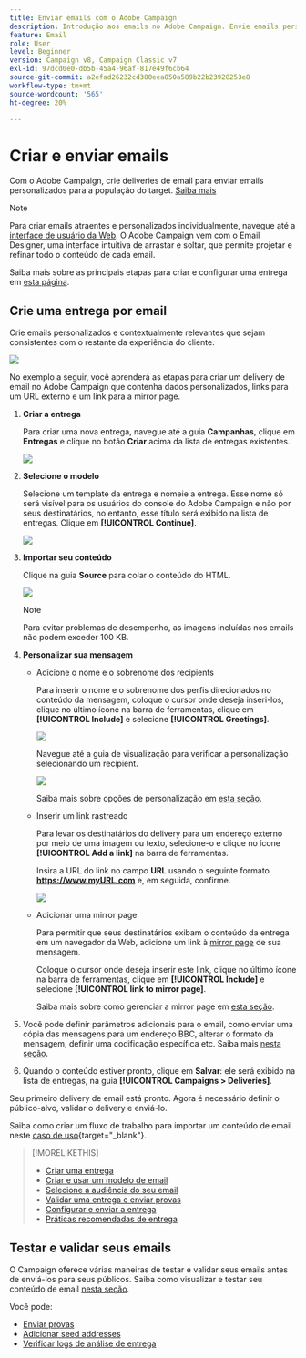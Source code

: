 ```yaml
---
title: Enviar emails com o Adobe Campaign
description: Introdução aos emails no Adobe Campaign. Envie emails personalizados para uma população de público alvo.
feature: Email
role: User
level: Beginner
version: Campaign v8, Campaign Classic v7
exl-id: 97dcd0e0-db5b-45a4-96af-817e49f6cb64
source-git-commit: a2efad26232cd380eea850a589b22b23928253e8
workflow-type: tm+mt
source-wordcount: '565'
ht-degree: 20%

---
```


# Criar e enviar emails

Com o Adobe Campaign, crie deliveries de email para enviar emails personalizados para a população do target. [Saiba mais](../send/send.md)

>[!NOTE]
>
>Para criar emails atraentes e personalizados individualmente, navegue até a [interface de usuário da Web](../start/campaign-ui.md#campaign-web-user-interface-ac-web-ui). O Adobe Campaign vem com o Email Designer, uma interface intuitiva de arrastar e soltar, que permite projetar e refinar todo o conteúdo de cada email.


Saiba mais sobre as principais etapas para criar e configurar uma entrega em [esta página](../start/create-message.md).

## Crie uma entrega por email

Crie emails personalizados e contextualmente relevantes que sejam consistentes com o restante da experiência do cliente.

![](assets/new-email-content.png)


No exemplo a seguir, você aprenderá as etapas para criar um delivery de email no Adobe Campaign que contenha dados personalizados, links para um URL externo e um link para a mirror page.

1. **Criar a entrega**

   Para criar uma nova entrega, navegue até a guia **Campanhas**, clique em **Entregas** e clique no botão **Criar** acima da lista de entregas existentes.

   ![](assets/delivery_step_1.png)

1. **Selecione o modelo**

   Selecione um template da entrega e nomeie a entrega. Esse nome só será visível para os usuários do console do Adobe Campaign e não por seus destinatários, no entanto, esse título será exibido na lista de entregas. Clique em **[!UICONTROL Continue]**.

   ![](assets/dce_delivery_model.png)

1. **Importar seu conteúdo**

   Clique na guia **Source** para colar o conteúdo do HTML.

   ![](assets/paste-content.png)

   >[!NOTE]
   >
   >Para evitar problemas de desempenho, as imagens incluídas nos emails não podem exceder 100 KB.

1. **Personalizar sua mensagem**

   * Adicione o nome e o sobrenome dos recipients

     Para inserir o nome e o sobrenome dos perfis direcionados no conteúdo da mensagem, coloque o cursor onde deseja inseri-los, clique no último ícone na barra de ferramentas, clique em **[!UICONTROL Include]** e selecione **[!UICONTROL Greetings]**.

     ![](assets/include-greetings.png)

     Navegue até a guia de visualização para verificar a personalização selecionando um recipient.

     ![](assets/perso-check.png)

     Saiba mais sobre opções de personalização em [esta seção](personalize.md).

   * Inserir um link rastreado

     Para levar os destinatários do delivery para um endereço externo por meio de uma imagem ou texto, selecione-o e clique no ícone **[!UICONTROL Add a link]** na barra de ferramentas.

     Insira a URL do link no campo **URL** usando o seguinte formato **https://www.myURL.com** e, em seguida, confirme.

     ![](assets/add-a-link.png)

   * Adicionar uma mirror page

     Para permitir que seus destinatários exibam o conteúdo da entrega em um navegador da Web, adicione um link à [mirror page](mirror-page.md) de sua mensagem.

     Coloque o cursor onde deseja inserir este link, clique no último ícone na barra de ferramentas, clique em **[!UICONTROL Include]** e selecione **[!UICONTROL link to mirror page]**.

     Saiba mais sobre como gerenciar a mirror page em [esta seção](mirror-page.md#link-to-mirror-page).

1. Você pode definir parâmetros adicionais para o email, como enviar uma cópia das mensagens para um endereço BBC, alterar o formato da mensagem, definir uma codificação específica etc. Saiba mais [nesta seção](email-parameters.md).

1. Quando o conteúdo estiver pronto, clique em **Salvar**: ele será exibido na lista de entregas, na guia **[!UICONTROL Campaigns > Deliveries]**.

Seu primeiro delivery de email está pronto. Agora é necessário definir o público-alvo, validar o delivery e enviá-lo.

Saiba como criar um fluxo de trabalho para importar um conteúdo de email neste [caso de uso](https://experienceleague.adobe.com/docs/campaign/automation/workflows/use-cases/deliveries/load-delivery-content.html){target="_blank"}.

>[!MORELIKETHIS]
>
>* [Criar uma entrega](../start/create-message.md)
>* [Criar e usar um modelo de email](create-templates.md)
>* [Selecione a audiência do seu email](../audiences/gs-audiences.md)
>* [Validar uma entrega e enviar provas](preview-and-proof.md)
>* [Configurar e enviar a entrega](configure-and-send.md)
>* [Práticas recomendadas de entrega](../start/delivery-best-practices.md)

## Testar e validar seus emails

O Campaign oferece várias maneiras de testar e validar seus emails antes de enviá-los para seus públicos. Saiba como visualizar e testar seu conteúdo de email [nesta seção](../send/preview-and-proof.md).

Você pode:

* [Enviar provas](preview-and-proof.md)
* [Adicionar seed addresses](../audiences/test-profiles.md)
* [Verificar logs de análise de entrega](delivery-analysis.md)


